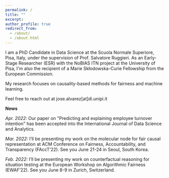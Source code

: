 ```yaml
---
permalink: /
title: ""
excerpt:
author_profile: true
redirect_from: 
  - /about/
  - /about.html
---
```


I am a PhD Candidate in Data Science at the Scuola Normale Superiore, Pisa, Italy, under the supervision of Prof. Salvatore Ruggieri. As an Early-Stage Researcher (ESR) with the NoBIAS ITN project at the University of Pisa, I'm also the recipient of a Marie Skłodowska-Curie Fellowship from the European Commission. 

My research focuses on causality-based methods for fairness and machine learning.


Feel free to reach out at jose.alvarez[at]di.unipi.it


**News**

*Apr. 2022:* Our paper on "Predicting and explaining employee turnover intention" has been accepted into the International Journal of Data Science and Analytics.

*Mar. 2022:* I’ll be presenting my work on the molecular node for fair causal representation at ACM Conference on Fairness, Accountability, and Transparency (FAccT’22). See you June 21-24 in Seoul, South Korea.

*Feb. 2022:* I’ll be presenting my work on counterfactual reasoning for situation testing at the European Workshop on Algorithmic Fairness (EWAF’22). See you June 8-9 in Zurich, Switzerland.
